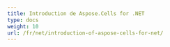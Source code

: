 ```yaml
---
title: Introduction de Aspose.Cells for .NET
type: docs
weight: 10
url: /fr/net/introduction-of-aspose-cells-for-net/
---
```



